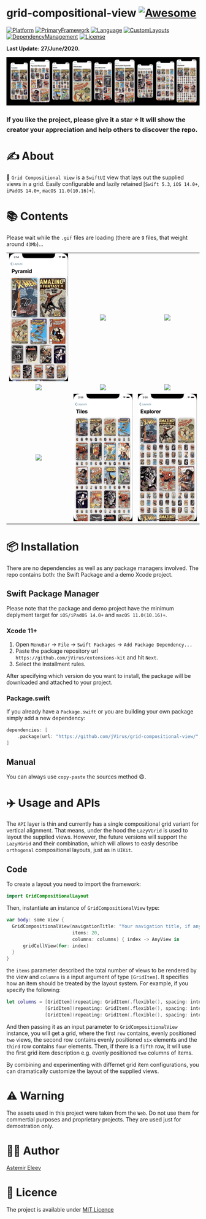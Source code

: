 # grid-compositional-view [![Awesome](https://cdn.rawgit.com/sindresorhus/awesome/d7305f38d29fed78fa85652e3a63e154dd8e8829/media/badge.svg)](https://github.com/sindresorhus/awesome)

[![Platform](https://img.shields.io/badge/Platforms-iOS/iPadOS/macOS-yellow.svg)]()
[![PrimaryFramework](https://img.shields.io/badge/Framework-SwiftUI-red.svg)]()
[![Language](https://img.shields.io/badge/Language-Swift_5.3-orange.svg)]()
[![CustomLayouts](https://img.shields.io/badge/Custom_Demo_Layouts-9-green.svg)]()
[![DependencyManagement](https://img.shields.io/badge/Swift_PM-Supported-pink.svg)]()
[![License](https://img.shields.io/badge/License-MIT-blue.svg)]()

**Last Update: 27/June/2020.**

![](logo.jpg)

### If you like the project, please give it a star ⭐ It will show the creator your appreciation and help others to discover the repo.

# ✍️ About
🧲 `Grid Compositional View` is a `SwiftUI` view that lays out the supplied views in a grid. Easily configurable and lazily retained [`Swift 5.3`, `iOS 14.0+`, `iPadOS 14.0+`, `macOS 11.0(10.16)+`].

# 📚 Contents
Please wait while the `.gif` files are loading (there are `9` files, that weight around `43Mb`)...

|  |  |  |
:-------------------------:|:-------------------------:|:-------------------------:
![](Assets/01.gif) | ![](Assets/02.gif) | ![](Assets/03.gif)
![](Assets/04.gif) | ![](Assets/05.gif) | ![](Assets/06.gif)
![](Assets/07.gif) | ![](Assets/08.gif) | ![](Assets/09.gif)

# 📦 Installation
There are no dependencies as well as any package managers involved. The repo contains both: the Swift Package and a demo Xcode project. 

## Swift Package Manager
Please note that the package and demo project have the minimum deplyment target for `iOS/iPadOS 14.0+` and `macOS 11.0(10.16)+`.

### Xcode 11+

1. Open `MenuBar` → `File` → `Swift Packages` → `Add Package Dependency...`
2. Paste the package repository url `https://github.com/jVirus/extensions-kit` and hit `Next`.
3. Select the installment rules.

After specifying which version do you want to install, the package will be downloaded and attached to your project. 

### Package.swift
If you already have a `Package.swift` or you are building your own package simply add a new dependency:

```swift
dependencies: [
    .package(url: "https://github.com/jVirus/grid-compositional-view/", from: "1.0.0")
]
```
## Manual
You can always use `copy-paste` the sources method 😄.

# ✈️ Usage and APIs
The `API` layer is thin and currently has a single compositional grid variant for vertical alignment. That means, under the hood the `LazyVGrid` is used to layout the supplied views. However, the future versions will support the `LazyHGrid` and their combination, which will allows to easly describe `orthogonal` compositional layouts, just as in `UIKit`. 

## Code
To create a layout you need to import the framework: 

```swift
import GridCompositionalLayout
```

Then, instantiate an instance of `GridCompositionalView` type:

```swift
var body: some View {
  GridCompositionalView(navigationTitle: "Your navigation title, if any",
                        items: 20,
                        columns: columns) { index -> AnyView in
      gridCellView(for: index)
  }
}
```

the `items` parameter described the total number of views to be rendered by the view and `columns` is a input argument of type `[GridItem]`. It specifies how an item should be treated by the layout system. For example, if you specify the following:

```swift
let columns = [GridItem](repeating: GridItem(.flexible(), spacing: interItemSpacing), count: 2),
              [GridItem](repeating: GridItem(.flexible(), spacing: interItemSpacing), count: 6),
              [GridItem](repeating: GridItem(.flexible(), spacing: interItemSpacing), count: 4)              
```
And then passing it as an input parameter to `GridCompositionalView` instance, you will get a grid, where the first `row` contains, evenly positioned `two` views, the second row contains evenly positioned `six` elements and the `third` row contains `four` elements. Then, if there is a `fifth` row, it will use the first grid item description e.g. evenly positioned `two` columns of items.

By combining and experimenting with differnet grid item configurations, you can dramatically customize the layout of the supplied views.

# ⚠️ Warning 
The assets used in this project were taken from the `Web`. Do not use them for commertial purposes and proprietary projects. They are used just for demostration only. 

# 👨‍💻 Author 
[Astemir Eleev](https://github.com/jVirus)

# 🔖 Licence 
The project is available under [MIT Licence](https://github.com/jVirus/grid-compositional-view/blob/master/LICENSE)
